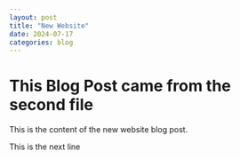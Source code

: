 ```yaml
---
layout: post
title: "New Website"
date: 2024-07-17
categories: blog
---
```


# This Blog Post came from the second file

This is the content of the new website blog post.

This is the next line
